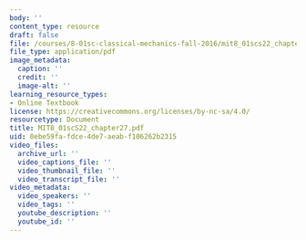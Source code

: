 ```yaml
---
body: ''
content_type: resource
draft: false
file: /courses/8-01sc-classical-mechanics-fall-2016/mit8_01scs22_chapter27.pdf
file_type: application/pdf
image_metadata:
  caption: ''
  credit: ''
  image-alt: ''
learning_resource_types:
- Online Textbook
license: https://creativecommons.org/licenses/by-nc-sa/4.0/
resourcetype: Document
title: MIT8_01scS22_chapter27.pdf
uid: 0ebe59fa-fdce-4de7-aeab-f106262b2315
video_files:
  archive_url: ''
  video_captions_file: ''
  video_thumbnail_file: ''
  video_transcript_file: ''
video_metadata:
  video_speakers: ''
  video_tags: ''
  youtube_description: ''
  youtube_id: ''
---
```

